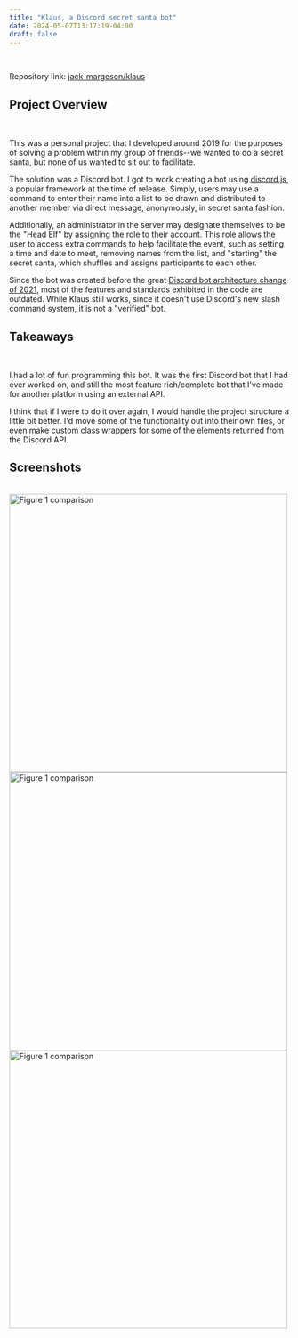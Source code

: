 ```yaml
---
title: "Klaus, a Discord secret santa bot"
date: 2024-05-07T13:17:19-04:00
draft: false
---
```


<br>

Repository link: [jack-margeson/klaus](https://github.com/jack-margeson/klaus)

## Project Overview

<br>

This was a personal project that I developed around 2019 for the purposes of solving a problem within my group of friends--we wanted to do a secret santa, but none of us wanted to sit out to facilitate.

The solution was a Discord bot. I got to work creating a bot using [discord.js](https://discord.js.org/), a popular framework at the time of release. Simply, users may use a command to enter their name into a list to be drawn and distributed to another member via direct message, anonymously, in secret santa fashion.

Additionally, an administrator in the server may designate themselves to be the "Head Elf" by assigning the role to their account. This role allows the user to access extra commands to help facilitate the event, such as setting a time and date to meet, removing names from the list, and "starting" the secret santa, which shuffles and assigns participants to each other.

Since the bot was created before the great [Discord bot architecture change of 2021](https://discord.com/blog/slash-commands-are-here), most of the features and standards exhibited in the code are outdated. While Klaus still works, since it doesn't use Discord's new slash command system, it is not a "verified" bot.

## Takeaways

<br>

I had a lot of fun programming this bot. It was the first Discord bot that I had ever worked on, and still the most feature rich/complete bot that I've made for another platform using an external API.

I think that if I were to do it over again, I would handle the project structure a little bit better. I'd move some of the functionality out into their own files, or even make custom class wrappers for some of the elements returned from the Discord API.

## Screenshots

<br>

<img src="/on/projects/klaus/help_dm.png" alt="Figure 1 comparison" width="500">
<img src="/on/projects/klaus/register.png" alt="Figure 1 comparison" width="500">
<img src="/on/projects/klaus/start.png" alt="Figure 1 comparison" width="500">
